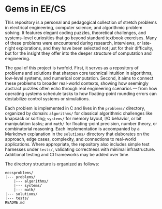 # Gems in EE/CS

This repository is a personal and pedagogical collection of stretch problems in electrical engineering, computer science, and algorithmic problem solving. It features elegant coding puzzles, theoretical challenges, and systems-level curiosities that go beyond standard textbook exercises. Many of these problems were encountered during research, interviews, or late-night explorations, and they have been selected not just for their difficulty, but for the insight they offer into the deeper structure of computation and engineering.

The goal of this project is twofold. First, it serves as a repository of problems and solutions that sharpen core technical intuition in algorithms, low-level systems, and numerical computation. Second, it aims to connect these problems to broader real-world contexts, showing how seemingly abstract puzzles often echo through real engineering scenarios — from how operating systems schedule tasks to how floating-point rounding errors can destabilize control systems or simulations.

Each problem is implemented in C and lives in the `problems/` directory, organized by domain: `algorithms/` for classical algorithmic challenges like knapsack or sorting; `systems/` for memory layout, I/O behavior, or bit manipulation tasks; and `math/` for floating-point precision, number theory, or combinatorial reasoning. Each implementation is accompanied by a Markdown explanation in the `solutions/` directory that elaborates on the approach, edge cases, complexity, and connections to real-world applications. Where appropriate, the repository also includes simple test harnesses under `tests/`, validating correctness with minimal infrastructure. Additional testing and CI frameworks may be added over time.

The directory structure is organized as follows:

```
eecsproblems/
|--- problems/
    |--- algorithms/
    |--- systems/
    |--- math/
|--- solutions/
|--- tests/
README.md
```
